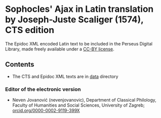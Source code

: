 # Sophocles' Ajax in Latin translation by Joseph-Juste Scaliger (1574), CTS edition #

The Epidoc XML encoded Latin text to be included in the Perseus Digital Library, made freely available under a [CC-BY license](LICENSE.md).

## Contents ##

* The CTS and Epidoc XML texts are in [data](/data) directory

### Editor of the electronic version ###

* Neven Jovanović (nevenjovanovic), Department of Classical Philology, Faculty of Humanities and Social Sciences, University of Zagreb; [orcid.org/0000-0002-9119-399X](http://orcid.org/0000-0002-9119-399X)
